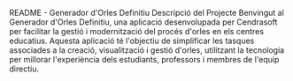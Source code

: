 README - Generador d'Orles Definitiu
Descripció del Projecte
Benvingut al Generador d'Orles Definitiu, una aplicació desenvolupada per Cendrasoft per facilitar la gestió i modernització del procés d'orles en els centres educatius. Aquesta aplicació té l'objectiu de simplificar les tasques associades a la creació, visualització i gestió d'orles, utilitzant la tecnologia per millorar l'experiència dels estudiants, professors i membres de l'equip directiu.
